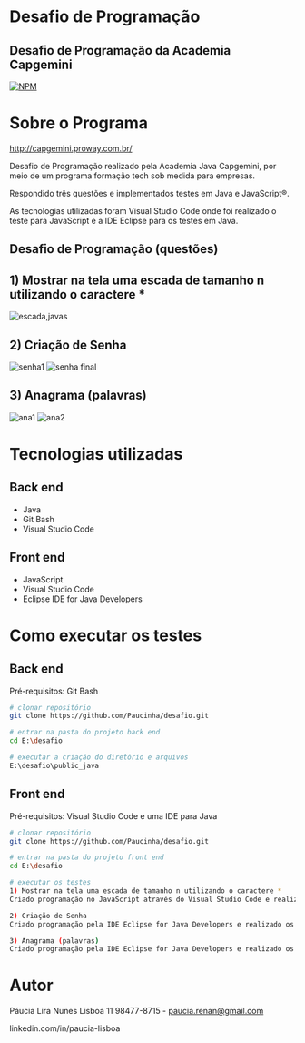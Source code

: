 # Desafio de Programação 
## Desafio de Programação da Academia Capgemini

[![NPM](https://img.shields.io/npm/l/react)](https://github.com/Paucinha/exemploredme/blob/main/LICENSE) 

# Sobre o Programa

http://capgemini.proway.com.br/

Desafio de Programação realizado pela Academia Java Capgemini, por meio de um programa formação tech sob medida para empresas.

Respondido três questões e implementados testes em Java e JavaScript®.

As tecnologias utilizadas foram Visual Studio Code onde foi realizado o teste para JavaScript e a IDE Eclipse para os testes em Java.

## Desafio de Programação (questões)

## 1) Mostrar na tela uma escada de tamanho n utilizando o caractere *
![escada,javas](https://user-images.githubusercontent.com/99826124/154776088-7527736d-39d5-4a32-bf0b-8c5569a4708c.png)

## 2) Criação de Senha
![senha1](https://user-images.githubusercontent.com/99826124/154776450-3da396e4-36c4-40af-9309-2d109bc26a5b.png)
![senha final](https://user-images.githubusercontent.com/99826124/154776578-decbb109-503b-46bd-a97b-e44ab79a0225.png)

## 3) Anagrama (palavras)
![ana1](https://user-images.githubusercontent.com/99826124/154776736-bc528aa5-45a1-4d6a-b0da-db04d0a20d56.png)
![ana2](https://user-images.githubusercontent.com/99826124/154776757-f6a13643-31ab-42a5-a035-ddf897f4d7d4.png)

# Tecnologias utilizadas
## Back end
- Java
- Git Bash
- Visual Studio Code
## Front end
- JavaScript
- Visual Studio Code
- Eclipse IDE for Java Developers

# Como executar os testes

## Back end
Pré-requisitos: Git Bash

```bash
# clonar repositório
git clone https://github.com/Paucinha/desafio.git

# entrar na pasta do projeto back end
cd E:\desafio

# executar a criação do diretório e arquivos
E:\desafio\public_java
```

## Front end
Pré-requisitos: Visual Studio Code e uma IDE para Java

```bash
# clonar repositório
git clone https://github.com/Paucinha/desafio.git

# entrar na pasta do projeto front end
cd E:\desafio

# executar os testes
1) Mostrar na tela uma escada de tamanho n utilizando o caractere *
Criado programação no JavaScript através do Visual Studio Code e realizado os testes.

2) Criação de Senha
Criado programação pela IDE Eclipse for Java Developers e realizado os testes.

3) Anagrama (palavras)
Criado programação pela IDE Eclipse for Java Developers e realizado os testes.
```

# Autor

Páucia Lira Nunes Lisboa 11 98477-8715 - paucia.renan@gmail.com

linkedin.com/in/paucia-lisboa
